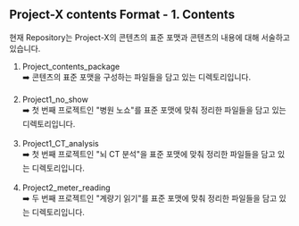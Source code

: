 ## Project-X contents Format - 1. Contents</br>

현재 Repository는 Project-X의 콘텐츠의 표준 포맷과 콘텐츠의 내용에 대해 서술하고 있습니다. 
1. Project_contents_package </br>➡️ 콘텐츠의 표준 포맷을 구성하는 파일들을 담고 있는 디렉토리입니다.</br></br>
2. Project1_no_show         </br>➡️ 첫 번째 프로젝트인 "병원 노쇼"를 표준 포맷에 맞춰 정리한 파일들을 담고 있는 디렉토리입니다.</br></br>
3. Project1_CT_analysis     </br>➡️ 첫 번째 프로젝트인 "뇌 CT 분석"을 표준 포맷에 맞춰 정리한 파일들을 담고 있는 디렉토리입니다.</br></br>
4. Project2_meter_reading   </br>➡️ 두 번째 프로젝트인 "계량기 읽기"를 표준 포맷에 맞춰 정리한 파일들을 담고 있는 디렉토리입니다.</br></br>

